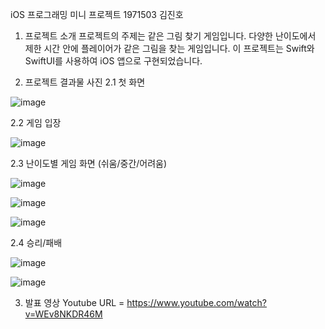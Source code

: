 iOS 프로그래밍 미니 프로젝트
1971503 김진호

1. 프로젝트 소개
프로젝트의 주제는 같은 그림 찾기 게임입니다.
다양한 난이도에서 제한 시간 안에 플레이어가 같은 그림을 찾는 게임입니다.
이 프로젝트는 Swift와 SwiftUI를 사용하여 iOS 앱으로 구현되었습니다.

2. 프로젝트 결과물 사진
2.1 첫 화면
   
   
 ![image](https://github.com/jinhokim0131/PictureMatchGame/assets/144882285/a87c6e5b-f79b-447d-9ae4-c0f99b00ad2f)







2.2 게임 입장


![image](https://github.com/jinhokim0131/PictureMatchGame/assets/144882285/b64d75df-4cde-4671-974c-3d0687d22e92)

2.3 난이도별 게임 화면 (쉬움/중간/어려움)


![image](https://github.com/jinhokim0131/PictureMatchGame/assets/144882285/0a983844-5f4a-4b6b-87bb-b9c523286fe9)





![image](https://github.com/jinhokim0131/PictureMatchGame/assets/144882285/91d2f38a-86fd-4be7-b53f-9bf0a89c4db7)





![image](https://github.com/jinhokim0131/PictureMatchGame/assets/144882285/0f66cdcf-1f28-4f83-9b06-a694d22c6c6c)






2.4 승리/패배


![image](https://github.com/jinhokim0131/PictureMatchGame/assets/144882285/b77070c4-f746-4829-bbe9-b5baabd2643e)





![image](https://github.com/jinhokim0131/PictureMatchGame/assets/144882285/f024644d-0a43-4502-ab9f-c10fbebf9492)






3. 발표 영상
Youtube URL = https://www.youtube.com/watch?v=WEv8NKDR46M

